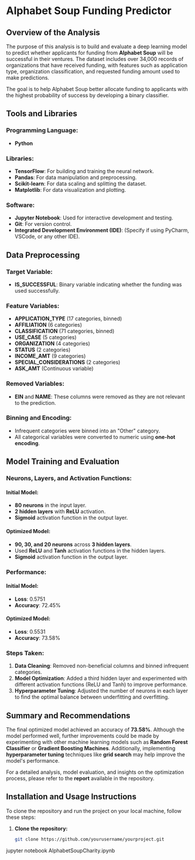 
# Alphabet Soup Funding Predictor

## Overview of the Analysis
The purpose of this analysis is to build and evaluate a deep learning model to predict whether applicants for funding from **Alphabet Soup** will be successful in their ventures. The dataset includes over 34,000 records of organizations that have received funding, with features such as application type, organization classification, and requested funding amount used to make predictions.

The goal is to help Alphabet Soup better allocate funding to applicants with the highest probability of success by developing a binary classifier.

## Tools and Libraries
### Programming Language:
- **Python**

### Libraries:
- **TensorFlow**: For building and training the neural network.
- **Pandas**: For data manipulation and preprocessing.
- **Scikit-learn**: For data scaling and splitting the dataset.
- **Matplotlib**: For data visualization and plotting.

### Software:
- **Jupyter Notebook**: Used for interactive development and testing.
- **Git**: For version control.
- **Integrated Development Environment (IDE)**: (Specify if using PyCharm, VSCode, or any other IDE).

## Data Preprocessing
### Target Variable:
- **IS_SUCCESSFUL**: Binary variable indicating whether the funding was used successfully.

### Feature Variables:
- **APPLICATION_TYPE** (17 categories, binned)
- **AFFILIATION** (6 categories)
- **CLASSIFICATION** (71 categories, binned)
- **USE_CASE** (5 categories)
- **ORGANIZATION** (4 categories)
- **STATUS** (2 categories)
- **INCOME_AMT** (9 categories)
- **SPECIAL_CONSIDERATIONS** (2 categories)
- **ASK_AMT** (Continuous variable)

### Removed Variables:
- **EIN** and **NAME**: These columns were removed as they are not relevant to the prediction.

### Binning and Encoding:
- Infrequent categories were binned into an "Other" category.
- All categorical variables were converted to numeric using **one-hot encoding**.

## Model Training and Evaluation
### Neurons, Layers, and Activation Functions:
#### Initial Model:
- **80 neurons** in the input layer.
- **2 hidden layers** with **ReLU** activation.
- **Sigmoid** activation function in the output layer.

#### Optimized Model:
- **90, 30, and 20 neurons** across **3 hidden layers**.
- Used **ReLU** and **Tanh** activation functions in the hidden layers.
- **Sigmoid** activation function in the output layer.

### Performance:
#### Initial Model:
- **Loss**: 0.5751
- **Accuracy**: 72.45%

#### Optimized Model:
- **Loss**: 0.5531
- **Accuracy**: 73.58%

### Steps Taken:
1. **Data Cleaning**: Removed non-beneficial columns and binned infrequent categories.
2. **Model Optimization**: Added a third hidden layer and experimented with different activation functions (ReLU and Tanh) to improve performance.
3. **Hyperparameter Tuning**: Adjusted the number of neurons in each layer to find the optimal balance between underfitting and overfitting.

## Summary and Recommendations
The final optimized model achieved an accuracy of **73.58%**. Although the model performed well, further improvements could be made by experimenting with other machine learning models such as **Random Forest Classifier** or **Gradient Boosting Machines**. Additionally, implementing **hyperparameter tuning** techniques like **grid search** may help improve the model's performance.

For a detailed analysis, model evaluation, and insights on the optimization process, please refer to the **report** available in the repository.

## Installation and Usage Instructions
To clone the repository and run the project on your local machine, follow these steps:

1. **Clone the repository:**
   ```bash
   git clone https://github.com/yourusername/yourproject.git


jupyter notebook AlphabetSoupCharity.ipynb

